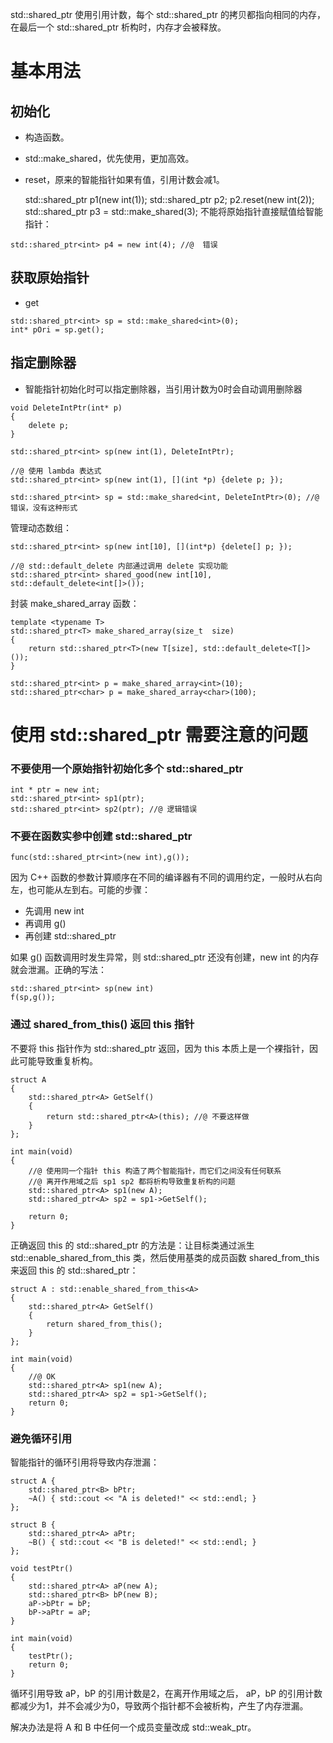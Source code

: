 std::shared_ptr 使用引用计数，每个 std::shared_ptr 的拷贝都指向相同的内存，在最后一个 std::shared_ptr 析构时，内存才会被释放。

# 基本用法

## 初始化

- 构造函数。
- std::make_shared<T>，优先使用，更加高效。
- reset，原来的智能指针如果有值，引用计数会减1。

	std::shared_ptr<int> p1(new int(1));
	std::shared_ptr<int> p2;
	p2.reset(new int(2));
	std::shared_ptr<int> p3 = std::make_shared<int>(3);
不能将原始指针直接赋值给智能指针：

```
std::shared_ptr<int> p4 = new int(4); //@  错误
```

## 获取原始指针

- get

```
std::shared_ptr<int> sp = std::make_shared<int>(0);
int* pOri = sp.get();
```

## 指定删除器

- 智能指针初始化时可以指定删除器，当引用计数为0时会自动调用删除器

```
void DeleteIntPtr(int* p)
{
	delete p;
}

std::shared_ptr<int> sp(new int(1), DeleteIntPtr);

//@ 使用 lambda 表达式
std::shared_ptr<int> sp(new int(1), [](int *p) {delete p; });
	
std::shared_ptr<int> sp = std::make_shared<int, DeleteIntPtr>(0); //@ 错误，没有这种形式
```

管理动态数组：

```
std::shared_ptr<int> sp(new int[10], [](int*p) {delete[] p; });

//@ std::default_delete 内部通过调用 delete 实现功能
std::shared_ptr<int> shared_good(new int[10], std::default_delete<int[]>());
```

封装 make_shared_array 函数：

```
template <typename T>
std::shared_ptr<T> make_shared_array(size_t  size)
{
	return std::shared_ptr<T>(new T[size], std::default_delete<T[]>());
}

std::shared_ptr<int> p = make_shared_array<int>(10);
std::shared_ptr<char> p = make_shared_array<char>(100);
```

# 使用 std::shared_ptr 需要注意的问题

### 不要使用一个原始指针初始化多个 std::shared_ptr

 ```
int * ptr = new int;
std::shared_ptr<int> sp1(ptr);
std::shared_ptr<int> sp2(ptr); //@ 逻辑错误
 ```

### 不要在函数实参中创建 std::shared_ptr

```
func(std::shared_ptr<int>(new int),g());
```

因为 C++ 函数的参数计算顺序在不同的编译器有不同的调用约定，一般时从右向左，也可能从左到右。可能的步骤：

- 先调用 new int
- 再调用 g() 
- 再创建  std::shared_ptr

如果 g() 函数调用时发生异常，则  std::shared_ptr 还没有创建，new int 的内存就会泄漏。正确的写法：

```
std::shared_ptr<int> sp(new int)
f(sp,g());
```

### 通过 shared_from_this() 返回 this 指针

不要将 this 指针作为 std::shared_ptr 返回，因为 this 本质上是一个裸指针，因此可能导致重复析构。

```
struct A
{
	std::shared_ptr<A> GetSelf()
	{
		return std::shared_ptr<A>(this); //@ 不要这样做
	}
};

int main(void)
{
	//@ 使用同一个指针 this 构造了两个智能指针，而它们之间没有任何联系
	//@ 离开作用域之后 sp1 sp2 都将析构导致重复析构的问题
	std::shared_ptr<A> sp1(new A);
	std::shared_ptr<A> sp2 = sp1->GetSelf();

	return 0;
}
```

正确返回 this 的 std::shared_ptr  的方法是：让目标类通过派生 std::enable_shared_from_this<T> 类，然后使用基类的成员函数 shared_from_this 来返回 this 的  std::shared_ptr：

```
struct A : std::enable_shared_from_this<A>
{
	std::shared_ptr<A> GetSelf()
	{
		return shared_from_this();
	}
};

int main(void)
{
	//@ OK
	std::shared_ptr<A> sp1(new A);
	std::shared_ptr<A> sp2 = sp1->GetSelf();
	return 0;
}
```

### 避免循环引用

智能指针的循环引用将导致内存泄漏：

```
struct A {
	std::shared_ptr<B> bPtr;
	~A() { std::cout << "A is deleted!" << std::endl; }
};

struct B {
	std::shared_ptr<A> aPtr;
	~B() { std::cout << "B is deleted!" << std::endl; }
};

void testPtr()
{
	std::shared_ptr<A> aP(new A);
	std::shared_ptr<B> bP(new B);
	aP->bPtr = bP;
	bP->aPtr = aP;
}

int main(void)
{
	testPtr();
	return 0;
}
```

循环引用导致 aP，bP 的引用计数是2，在离开作用域之后， aP，bP 的引用计数都减少为1，并不会减少为0，导致两个指针都不会被析构，产生了内存泄漏。

解决办法是将 A 和 B 中任何一个成员变量改成 std::weak_ptr。






